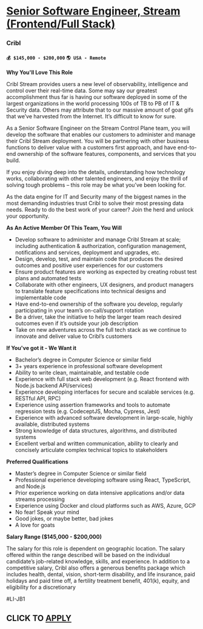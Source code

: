 # [Senior Software Engineer, Stream (Frontend/Full Stack)](https://www.remotewlb.com/apply/senior-software-engineer-stream-frontend-full-stack)  
### Cribl  
#### `💰 $145,000 - $200,000` `🌎 USA - Remote`  

**Why You'll Love This Role**

Cribl Stream provides users a new level of observability, intelligence and control over their real-time data. Some may say our greatest accomplishment thus far is having our software deployed in some of the largest organizations in the world processing 100s of TB to PB of IT & Security data. Others may attribute that to our massive amount of goat gifs that we’ve harvested from the Internet. It’s difficult to know for sure.

As a Senior Software Engineer on the Stream Control Plane team, you will develop the software that enables our customers to administer and manage their Cribl Stream deployment. You will be partnering with other business functions to deliver value with a customers first approach, and have end-to-end ownership of the software features, components, and services that you build.

If you enjoy diving deep into the details, understanding how technology works, collaborating with other talented engineers, and enjoy the thrill of solving tough problems – this role may be what you’ve been looking for.

As the data engine for IT and Security many of the biggest names in the most demanding industries trust Cribl to solve their most pressing data needs. Ready to do the best work of your career? Join the herd and unlock your opportunity.

**As An Active Member Of This Team, You Will**

  * Develop software to administer and manage Cribl Stream at scale; including authentication & authorization, configuration management, notifications and services, deployment and upgrades, etc. 
  * Design, develop, test, and maintain code that produces the desired outcomes and positive user experiences for our customers
  * Ensure product features are working as expected by creating robust test plans and automated tests 
  * Collaborate with other engineers, UX designers, and product managers to translate feature specifications into technical designs and implementable code
  * Have end-to-end ownership of the software you develop, regularly participating in your team’s on-call/support rotation
  * Be a driver, take the initiative to help the larger team reach desired outcomes even if it’s outside your job description
  * Take on new adventures across the full tech stack as we continue to innovate and deliver value to Cribl’s customers

**If You've got it - We Want it**

  * Bachelor’s degree in Computer Science or similar field
  * 3+ years experience in professional software development
  * Ability to write clean, maintainable, and testable code
  * Experience with full stack web development (e.g. React frontend with Node.js backend API/services)
  * Experience developing interfaces for secure and scalable services (e.g. RESTful API, RPC)
  * Experience using assertion frameworks and tools to automate regression tests (e.g. CodeceptJS, Mocha, Cypress, Jest)
  * Experience with advanced software development in large-scale, highly available, distributed systems
  * Strong knowledge of data structures, algorithms, and distributed systems
  * Excellent verbal and written communication, ability to clearly and concisely articulate complex technical topics to stakeholders

**Preferred Qualifications**

  * Master’s degree in Computer Science or similar field
  * Professional experience developing software using React, TypeScript, and Node.js
  * Prior experience working on data intensive applications and/or data streams processing
  * Experience using Docker and cloud platforms such as AWS, Azure, GCP
  * No fear! Speak your mind
  * Good jokes, or maybe better, bad jokes
  * A love for goats

**Salary Range ($145,000 - $200,000)**

The salary for this role is dependent on geographic location. The salary offered within the range described will be based on the individual candidate’s job-related knowledge, skills, and experience. In addition to a competitive salary, Cribl also offers a generous benefits package which includes health, dental, vision, short-term disability, and life insurance, paid holidays and paid time off, a fertility treatment benefit, 401(k), equity, and eligibility for a discretionary

#LI-JB1

  
## CLICK TO [APPLY](https://www.remotewlb.com/apply/senior-software-engineer-stream-frontend-full-stack)

